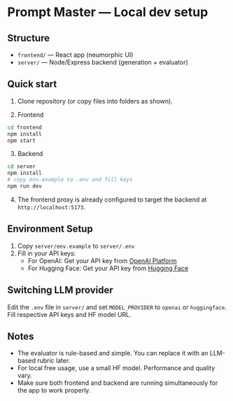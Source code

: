 # Prompt Master — Local dev setup

## Structure
- `frontend/` — React app (neumorphic UI)
- `server/` — Node/Express backend (generation + evaluator)

## Quick start
1. Clone repository (or copy files into folders as shown).

2. Frontend
```bash
cd frontend
npm install
npm start
```

3. Backend
```bash
cd server
npm install
# copy env.example to .env and fill keys
npm run dev
```

4. The frontend proxy is already configured to target the backend at `http://localhost:5173`.

## Environment Setup
1. Copy `server/env.example` to `server/.env`
2. Fill in your API keys:
   - For OpenAI: Get your API key from [OpenAI Platform](https://platform.openai.com/api-keys)
   - For Hugging Face: Get your API key from [Hugging Face](https://huggingface.co/settings/tokens)

## Switching LLM provider
Edit the `.env` file in `server/` and set `MODEL_PROVIDER` to `openai` or `huggingface`. Fill respective API keys and HF model URL.

## Notes
- The evaluator is rule-based and simple. You can replace it with an LLM-based rubric later.
- For local free usage, use a small HF model. Performance and quality vary.
- Make sure both frontend and backend are running simultaneously for the app to work properly.